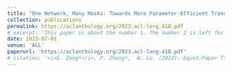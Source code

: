 ```yaml
---
title: "One Network, Many Masks: Towards More Parameter-Efficient Transfer Learning"
collection: publications
permalink: https://aclanthology.org/2023.acl-long.418.pdf
# excerpt: 'This paper is about the number 1. The number 2 is left for future work.'
date: 2023-07-01
venue: 'ACL'
paperurl: 'https://aclanthology.org/2023.acl-long.418.pdf'
# citation: '<i>G. Zeng*</i>, P. Zhang*,  W. Lu. (2023). &quot;Paper Title Number 1.&quot; <i>ACL 2023</i>. 1(1).'
---
```

<!-- This paper is about the number 1. The number 2 is left for future work. -->

<!-- [Download paper here](https://aclanthology.org/2023.acl-long.418.pdf) -->
